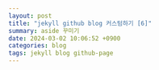 ```yaml
---
layout: post
title: "jekyll github blog 커스텀하기 [6]"
summary: aside 꾸미기
date: 2024-03-02 10:06:52 +0900
categories: blog
tags: jekyll blog github-page
---
```

